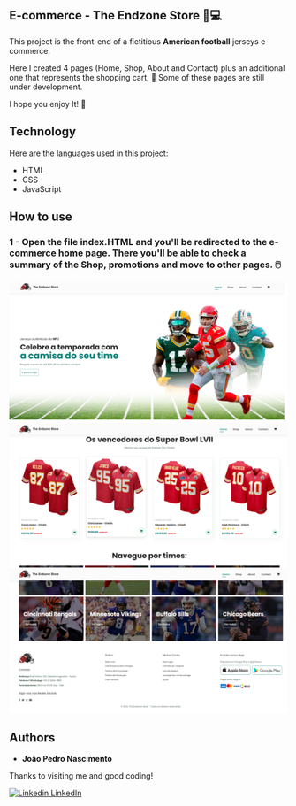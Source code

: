 ## E-commerce - The Endzone Store 🏈💻

This project is the front-end of a fictitious **American football** jerseys e-commerce.

Here I created 4 pages (Home, Shop, About and Contact) plus an additional one that represents the shopping cart. 🛒
Some of these pages are still under development.

I hope you enjoy It! :slightly_smiling_face:


## Technology 

Here are the languages used in this project:

* HTML
* CSS
* JavaScript

## How to use

### 1 - Open the file index.HTML and you'll be redirected to the e-commerce home page. There you'll be able to check a summary of the Shop, promotions and move to other pages. :computer_mouse:

![Home Page](https://github.com/joaopedronm/e-commerce-jerseys/blob/main/screenshots/01-Home.png)
![Home Page](https://github.com/joaopedronm/e-commerce-jerseys/blob/main/screenshots/02-Home.png)
![Home Page](https://github.com/joaopedronm/e-commerce-jerseys/blob/main/screenshots/03-Home.png)

  ## Authors

  * **João Pedro Nascimento** 

  Thanks to visiting me and good coding!
  
  [![Linkedin](https://i.stack.imgur.com/gVE0j.png) LinkedIn](https://www.linkedin.com/in/joaopedronascimento/)